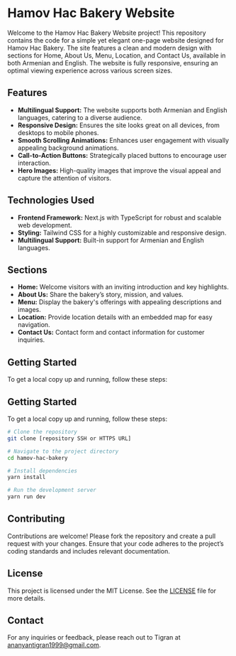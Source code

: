 # Hamov Hac Bakery Website

Welcome to the Hamov Hac Bakery Website project! This repository contains the code for a simple yet elegant one-page website designed for Hamov Hac Bakery. The site features a clean and modern design with sections for Home, About Us, Menu, Location, and Contact Us, available in both Armenian and English. The website is fully responsive, ensuring an optimal viewing experience across various screen sizes.

## Features

- **Multilingual Support:** The website supports both Armenian and English languages, catering to a diverse audience.
- **Responsive Design:** Ensures the site looks great on all devices, from desktops to mobile phones.
- **Smooth Scrolling Animations:** Enhances user engagement with visually appealing background animations.
- **Call-to-Action Buttons:** Strategically placed buttons to encourage user interaction.
- **Hero Images:** High-quality images that improve the visual appeal and capture the attention of visitors.

## Technologies Used

- **Frontend Framework:** Next.js with TypeScript for robust and scalable web development.
- **Styling:** Tailwind CSS for a highly customizable and responsive design.
- **Multilingual Support:** Built-in support for Armenian and English languages.

## Sections

- **Home:** Welcome visitors with an inviting introduction and key highlights.
- **About Us:** Share the bakery’s story, mission, and values.
- **Menu:** Display the bakery's offerings with appealing descriptions and images.
- **Location:** Provide location details with an embedded map for easy navigation.
- **Contact Us:** Contact form and contact information for customer inquiries.

## Getting Started

To get a local copy up and running, follow these steps:
## Getting Started

To get a local copy up and running, follow these steps:

```sh
# Clone the repository
git clone [repository SSH or HTTPS URL]

# Navigate to the project directory
cd hamov-hac-bakery

# Install dependencies
yarn install

# Run the development server
yarn run dev
```

## Contributing

Contributions are welcome! Please fork the repository and create a pull request with your changes. Ensure that your code adheres to the project’s coding standards and includes relevant documentation.

## License

This project is licensed under the MIT License. See the [LICENSE](LICENSE) file for more details.

## Contact

For any inquiries or feedback, please reach out to Tigran at ananyantigran1999@gmail.com.

